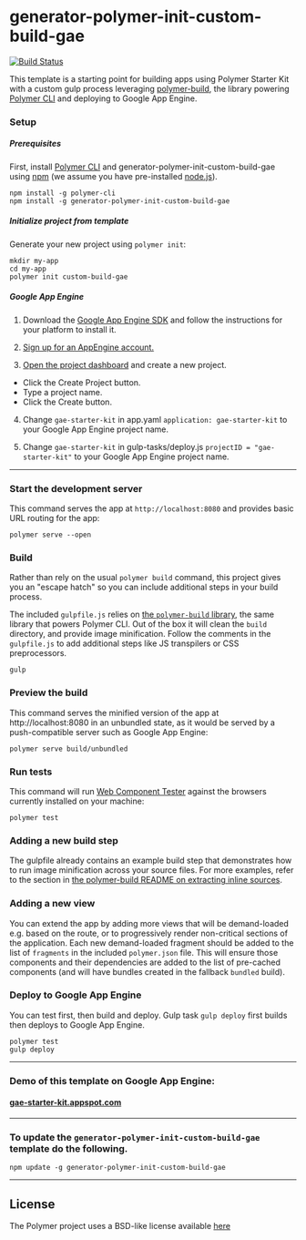 # generator-polymer-init-custom-build-gae

[![Build Status](https://travis-ci.org/chuckh/generator-polymer-init-custom-build-gae.svg?branch=master)](https://travis-ci.org/chuckh/generator-polymer-init-custom-build-gae)

This template is a starting point for building apps using Polymer Starter Kit
with a custom gulp process leveraging
[polymer-build](https://github.com/Polymer/polymer-build), the library
powering [Polymer CLI](https://github.com/Polymer/polymer-cli) and deploying to Google App Engine.

### Setup

##### Prerequisites

First, install
[Polymer CLI](https://www.polymer-project.org/1.0/docs/tools/polymer-cli)
and generator-polymer-init-custom-build-gae using
[npm](https://www.npmjs.com/)
(we assume you have pre-installed [node.js](https://nodejs.org/)).

    npm install -g polymer-cli
    npm install -g generator-polymer-init-custom-build-gae

##### Initialize project from template

Generate your new project using `polymer init`:

    mkdir my-app
    cd my-app
    polymer init custom-build-gae

##### Google App Engine

1. Download the [Google App Engine SDK](https://cloud.google.com/appengine/downloads) and follow the instructions for your platform to install it.

2. [Sign up for an AppEngine account.](https://cloud.google.com/appengine)

3. [Open the project dashboard](https://console.cloud.google.com/iam-admin/projects) and create a new project.
  - Click the Create Project button.
  - Type a project name.
  - Click the Create button.


4. Change `gae-starter-kit` in app.yaml `application: gae-starter-kit` to your Google App Engine project name.

5. Change `gae-starter-kit` in gulp-tasks/deploy.js `projectID = "gae-starter-kit"` to your Google App Engine project name.

---

### Start the development server

This command serves the app at `http://localhost:8080` and provides basic URL
routing for the app:

    polymer serve --open

### Build

Rather than rely on the usual `polymer build` command, this project gives you
an "escape hatch" so you can include additional steps in your build process.

The included `gulpfile.js` relies on
[the `polymer-build` library](https://github.com/Polymer/polymer-build),
the same library that powers Polymer CLI. Out of the box it will clean the
`build` directory, and provide image minification. Follow the comments in the
`gulpfile.js` to add additional steps like JS transpilers or CSS preprocessors.

    gulp

### Preview the build

This command serves the minified version of the app at http://localhost:8080 in an unbundled state, as it would be served by a push-compatible server such as Google App Engine:

    polymer serve build/unbundled

### Run tests

This command will run
[Web Component Tester](https://github.com/Polymer/web-component-tester) against
the browsers currently installed on your machine:

    polymer test

### Adding a new build step

The gulpfile already contains an example build step that demonstrates how to
run image minification across your source files. For more examples, refer to
the section in
[the polymer-build README on extracting inline sources](https://github.com/Polymer/polymer-build#extracting-inlined-cssjs).

### Adding a new view

You can extend the app by adding more views that will be demand-loaded
e.g. based on the route, or to progressively render non-critical sections
of the application.  Each new demand-loaded fragment should be added to the
list of `fragments` in the included `polymer.json` file.  This will ensure
those components and their dependencies are added to the list of pre-cached
components (and will have bundles created in the fallback `bundled` build).

### Deploy to Google App Engine

You can test first, then build and deploy.  Gulp task `gulp deploy` first builds then deploys to Google App Engine.

    polymer test
    gulp deploy

---

### Demo of this template on Google App Engine:

#### [gae-starter-kit.appspot.com](https://gae-starter-kit.appspot.com/)

---

### To update the `generator-polymer-init-custom-build-gae` template do the following.

    npm update -g generator-polymer-init-custom-build-gae



---

## License

The Polymer project uses a BSD-like license available [here](./LICENSE.txt)
